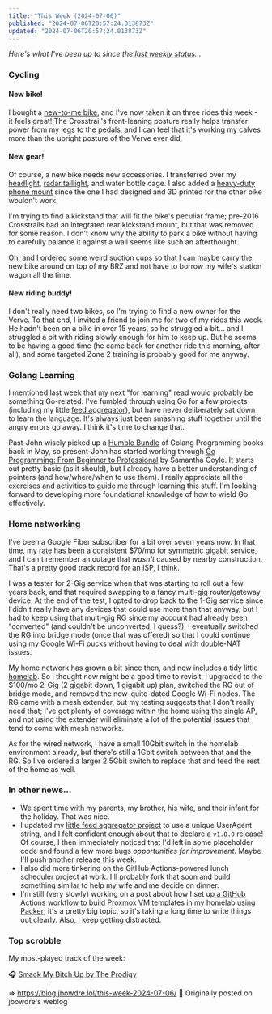```yaml
---
title: "This Week (2024-07-06)"
published: "2024-07-06T20:57:24.013873Z"
updated: "2024-07-06T20:57:24.013873Z"
---
```


*Here's what I've been up to since the [last weekly status](/this-week-2024-06-29/)...*

### Cycling

#### New bike!

I bought a [new-to-me bike](/this-week-2024-06-29/), and I've now taken it on three rides this week - it feels great! The Crosstrail's front-leaning posture really helps transfer power from my legs to the pedals, and I can feel that it's working my calves more than the upright posture of the Verve ever did.

#### New gear!

Of course, a new bike needs new accessories. I transferred over my [headlight](https://lightandmotion.com/products/vis-pro-1000-trail-gravel), [radar taillight](/hindsight-riding-with-bryton-gardia-radar-taillight/), and water bottle cage. I also added a [heavy-duty phone mount](https://designbydelta.com/collections/mobile-holders/products/smartphone-holder-xl) since the one I had designed and 3D printed for the other bike wouldn't work.

I'm trying to find a kickstand that will fit the bike's peculiar frame; pre-2016 Crosstrails had an integrated rear kickstand mount, but that was removed for some reason. I don't know why the ability to park a bike without having to carefully balance it against a wall seems like such an afterthought.

Oh, and I ordered [some weird suction cups](https://www.seasucker.com/collections/tour-de-france-2024/products/talon) so that I can maybe carry the new bike around on top of my BRZ and not have to borrow my wife's station wagon all the time.

#### New riding buddy!

I don't really need two bikes, so I'm trying to find a new owner for the Verve. To that end, I invited a friend to join me for two of my rides this week. He hadn't been on a bike in over 15 years, so he struggled a bit... and I struggled a bit with riding slowly enough for him to keep up. But he seems to be having a good time (he came back for another ride this morning, after all), and some targeted Zone 2 training is probably good for me anyway.

### Golang Learning

I mentioned last week that my next "for learning" read would probably be something Go-related. I've fumbled through using Go for a few projects (including my little [feed aggregator](https://github.com/chillfeed/chillfeed)), but have never deliberately sat down to learn the language. It's always just been smashing stuff together until the angry errors go away. I think it's time to change that.

Past-John wisely picked up a [Humble Bundle](https://www.humblebundle.com/) of Golang Programming books back in May, so present-John has started working through [Go Programming: From Beginner to Professional](https://openlibrary.org/works/OL38409851W/Go_Programming_-_From_Beginner_to_Professional) by Samantha Coyle. It starts out pretty basic (as it should), but I already have a better understanding of pointers (and how/where/when to use them). I really appreciate all the exercises and activities to guide me through learning this stuff. I'm looking forward to developing more foundational knowledge of how to wield Go effectively.

### Home networking

I've been a Google Fiber subscriber for a bit over seven years now. In that time, my rate has been a consistent $70/mo for symmetric gigabit service, and I can't remember an outage that *wasn't* caused by nearby construction. That's a pretty good track record for an ISP, I think.

I was a tester for 2-Gig service when that was starting to roll out a few years back, and that required swapping to a fancy multi-gig router/gateway device. At the end of the test, I opted to drop back to the 1-Gig service since I didn't really have any devices that could use more than that anyway, but I had to keep using that multi-gig RG since my account had already been "converted" (and couldn't be unconverted, I guess?). I eventually switched the RG into bridge mode (once that was offered) so that I could continue using my Google Wi-Fi pucks without having to deal with double-NAT issues.

My home network has grown a bit since then, and now includes a tidy little [homelab](https://runtimeterror.dev/homelab). So I thought now might be a good time to revisit. I upgraded to the $100/mo 2-Gig (2 gigabit down, 1 gigabit up) plan, switched the RG out of bridge mode, and removed the now-quite-dated Google Wi-Fi nodes. The RG came with a mesh extender, but my testing suggests that I don't really need that; I've got plenty of coverage within the home using the single AP, and not using the extender will eliminate a lot of the potential issues that tend to come with mesh networks.

As for the wired network, I have a small 10Gbit switch in the homelab environment already, but there's still a 1Gbit switch between that and the RG. So I've ordered a larger 2.5Gbit switch to replace that and feed the rest of the home as well.

### In other news...

- We spent time with my parents, my brother, his wife, and their infant for the holiday. That was nice.
- I updated my [little feed aggregator project](https://github.com/chillfeed/chillfeed) to use a unique UserAgent string, and I felt confident enough about that to declare a `v1.0.0` release! Of course, I then immediately noticed that I'd left in some placeholder code and found a few more bugs *opportunities for improvement*. Maybe I'll push another release this week.
- I also did more tinkering on the GitHub Actions-powered lunch scheduler project at work. I'll probably fork that soon and build something similar to help my wife and me decide on dinner.
- I'm still (very slowly) working on a post about how I set up [a GitHub Actions workflow to build Proxmox VM templates in my homelab using Packer](https://social.lol/@jbowdre/112598536881790346); it's a pretty big topic, so it's taking a long time to write things out clearly. Also, I keep getting distracted.

### Top scrobble

My most-played track of the week:

🎧 [Smack My Bitch Up by The Prodigy](https://musicthread.app/link/2issWLLyxAy5UvGvpKHvqAhzRxj)

=> https://blog.jbowdre.lol/this-week-2024-07-06/ 📡 Originally posted on jbowdre's weblog